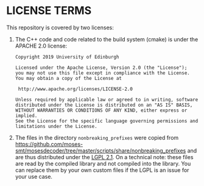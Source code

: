 # LICENSE TERMS

This repository is covered by two licenses:

1. The C++ code and code related to the build system (cmake) is under the APACHE 2.0 license:
   ```
   Copyright 2019 University of Edinburgh

   Licensed under the Apache License, Version 2.0 (the "License");
   you may not use this file except in compliance with the License.
   You may obtain a copy of the License at

    http://www.apache.org/licenses/LICENSE-2.0

   Unless required by applicable law or agreed to in writing, software
   distributed under the License is distributed on an "AS IS" BASIS,
   WITHOUT WARRANTIES OR CONDITIONS OF ANY KIND, either express or implied.
   See the License for the specific language governing permissions and
   limitations under the License.
   ```
   
2. The files in the directory `nonbreaking_prefixes` were copied from https://github.com/moses-smt/mosesdecoder/tree/master/scripts/share/nonbreaking_prefixes 
   and are thus distributed under the [LGPL 2.1](https://www.gnu.org/licenses/old-licenses/lgpl-2.1.en.html).
   On a technical note: these files are read by the compiled library and not compiled into the library. 
   You can replace them by your own custom files if the LGPL is an issue for your use case.
